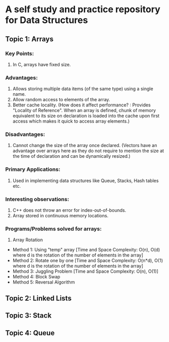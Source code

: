 # A self study and practice repository for Data Structures

## Topic 1: Arrays 
### Key Points: 
1. In C, arrays have fixed size. 
### Advantages: 
1. Allows storing multiple data items (of the same type) using a single name.
2. Allow random access to elements of the array. 
3. Better cache locality. (How does it affect performance? : Provides "Locality of Reference". When an array is defined, chunk of memory equivalent to its size on declaration is loaded into the cache upon first access which makes it quick to access array elements.)
### Disadvantages: 
1. Cannot change the size of the array once declared. (Vectors have an advantage over arrays here as they do not require to mention the size at the time of declaration and can be dynamically resized.)
### Primary Applications: 
1. Used in implementing data structures like Queue, Stacks, Hash tables etc. 
### Interesting observations: 
1. C++ does not throw an error for index-out-of-bounds.
2. Array stored in continuous memory locations.
### Programs/Problems solved for arrays: 
1. Array Rotation
- Method 1: Using "temp" array [Time and Space Complexity: O(n), O(d) where d is the rotation of the number of elements in the array]
- Method 2: Rotate one by one [Time and Space Complexity: O(n*d), O(1) where d is the rotation of the number of elements in the array]
- Method 3: Juggling Problem [Time and Space Complexity: O(n), O(1)]
- Method 4: Block Swap
- Method 5: Reversal Algorithm

## Topic 2: Linked Lists
## Topic 3: Stack
## Topic 4: Queue
